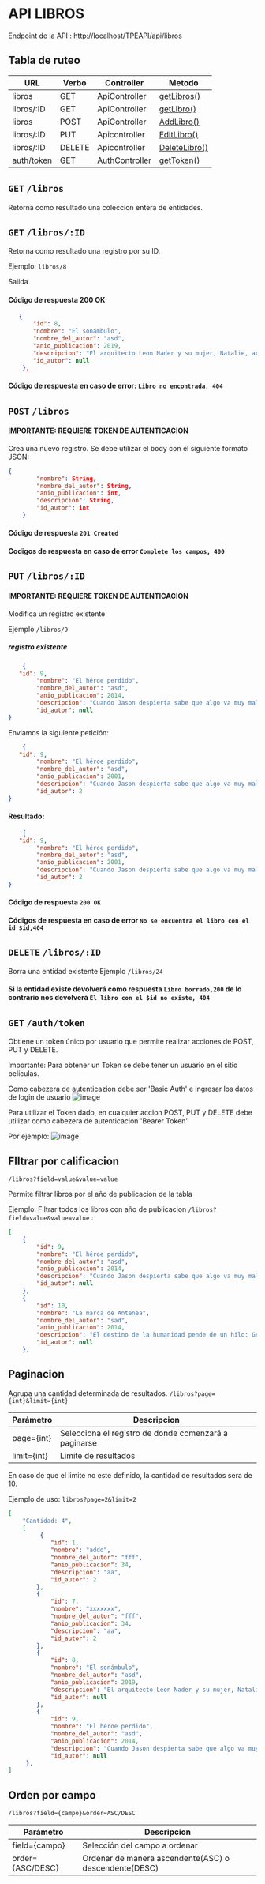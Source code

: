 # API LIBROS

Endpoint de la API : http://localhost/TPEAPI/api/libros

## Tabla de ruteo
| URL          | Verbo        | Controller    | Metodo      |
| -----------  | -----------  | ------------- | ---------   |
| libros    |  GET         | ApiController | [getLibros()](https://github.com/joelkiehr/tpe_web/blob/main/Controller/ApiController.php#L27) |
| libros/:ID|  GET         | ApiController | [getLibro()](https://github.com/joelkiehr/tpe_web/blob/main/Controller/ApiController.php#L103)  |
| libros    |  POST        | ApiController | [AddLibro()](https://github.com/joelkiehr/tpe_web/blob/main/Controller/ApiController.php#L117)  |
| libros/:ID    |  PUT         | Apicontroller | [EditLibro()](https://github.com/joelkiehr/tpe_web/blob/main/Controller/ApiController.php#L134) |
| libros/:ID    |  DELETE      | Apicontroller | [DeleteLibro()](https://github.com/joelkiehr/tpe_web/blob/main/Controller/ApiController.php#L157/)|
| auth/token    | GET          | AuthController  | [getToken()](https://github.com/joelkiehr/tpe_web/blob/main/Controller/AuthController.php#L34)|



## `GET` `/libros`
Retorna como resultado una coleccion entera de entidades.

## `GET` `/libros/:ID`

Retorna como resultado una registro por su ID. 

Ejemplo:
`libros/8`

Salida
#### Código de respuesta 200 OK
```json
   {
       "id": 8,
       "nombre": "El sonámbulo",
       "nombre_del_autor": "asd",
       "anio_publicacion": 2019,
       "descripcion": "El arquitecto Leon Nader y su mujer, Natalie, acaban de instalarse en un bonito piso. Una mañana, Natalie empieza a empaquetar sus cosas y abandona rápidamente la vivienda, con la cara amoratada y los brazos heridos. Leon sale en su búsqueda desconcertado y pronto se da cuenta de que Natalie ha desaparecido. Leon, quien padecía sonambulismo cuando era pequeño, había llegado a recibir tratamiento psiquiátrico debido a su comportamiento agresivo mientras dormía. Ahora piensa que la desaparición de su esposa puede estar relacionada con su antigua enfermedad. ¿Será él el único culpable? ¿Pudo hacerle algo a Natalie mientras dormía?",
       "id_autor": null
    },
```
#### Código de respuesta en caso de error: `Libro no encontrada, 404`

## `POST` `/libros`
#### IMPORTANTE: REQUIERE TOKEN DE AUTENTICACION

Crea una nuevo registro.
Se debe utilizar el body con el siguiente formato JSON:


```json
{
        "nombre": String,
        "nombre_del_autor": String,
        "anio_publicacion": int,
        "descripcion": String,
        "id_autor": int
    }
```
#### Código de respuesta `201 Created`
#### Codigos de respuesta en caso de error `Complete los campos, 400`

## `PUT` `/libros/:ID`
#### IMPORTANTE: REQUIERE TOKEN DE AUTENTICACION

Modifica un registro existente

Ejemplo `/libros/9`
##### registro existente

```json
    {
   "id": 9,
        "nombre": "El héroe perdido",
        "nombre_del_autor": "asd",
        "anio_publicacion": 2014,
        "descripcion": "Cuando Jason despierta sabe que algo va muy mal. Está en un autobúscamino de un campamento para chicos problemáticos. Y le acompañan Piper-una muchacha (bastante guapa, por cierto) que dice que es su novia- yel que parece ser su mejor amigo, Leo...Pero él no recuerda nada: ni quién es ni cómo ha llegado allí.Pocas horas después, los tres descubrirán no solo que son hijos dedioses del Olimpo sino que su destino es cumplir una profecía de locos:liberar a Hera, diosa de la furia, de las garras de un enemigo que llevamucho tiempo planeando su venganza...«Con toda la acción, el ingenio y el corazón habituales en Riordan.»Publisher's Weekly",
        "id_autor": null
}
```
Enviamos la siguiente petición:

```json
    {
   "id": 9,
        "nombre": "El héroe perdido",
        "nombre_del_autor": "asd",
        "anio_publicacion": 2001,
        "descripcion": "Cuando Jason despierta sabe que algo va muy mal. Está en un autobúscamino de un campamento para chicos problemáticos. Y le acompañan Piper-una muchacha (bastante guapa, por cierto) que dice que es su novia- yel que parece ser su mejor amigo, Leo...Pero él no recuerda nada: ni quién es ni cómo ha llegado allí.Pocas horas después, los tres descubrirán no solo que son hijos dedioses del Olimpo sino que su destino es cumplir una profecía de locos:liberar a Hera, diosa de la furia, de las garras de un enemigo que llevamucho tiempo planeando su venganza...«Con toda la acción, el ingenio y el corazón habituales en Riordan.»Publisher's Weekly",
        "id_autor": 2
}
```

#### Resultado:

```json
    {
   "id": 9,
        "nombre": "El héroe perdido",
        "nombre_del_autor": "asd",
        "anio_publicacion": 2001,
        "descripcion": "Cuando Jason despierta sabe que algo va muy mal. Está en un autobúscamino de un campamento para chicos problemáticos. Y le acompañan Piper-una muchacha (bastante guapa, por cierto) que dice que es su novia- yel que parece ser su mejor amigo, Leo...Pero él no recuerda nada: ni quién es ni cómo ha llegado allí.Pocas horas después, los tres descubrirán no solo que son hijos dedioses del Olimpo sino que su destino es cumplir una profecía de locos:liberar a Hera, diosa de la furia, de las garras de un enemigo que llevamucho tiempo planeando su venganza...«Con toda la acción, el ingenio y el corazón habituales en Riordan.»Publisher's Weekly",
        "id_autor": 2
}
```
#### Código de respuesta `200 OK`
#### Códigos de respuesta en caso de error `No se encuentra el libro con el id $id,404`


## `DELETE` `/libros/:ID`

Borra una entidad existente
Ejemplo `/libros/24` 
#### Si la entidad existe devolverá como respuesta `Libro borrado,200` de lo contrario nos devolverá `El libro con el $id no existe, 404`

## `GET` `/auth/token`

Obtiene un token único por usuario que permite realizar acciones de POST, PUT y DELETE.

Importante: Para obtener un Token se debe tener un usuario en el sitio peliculas.


Como cabezera de autenticazion debe ser 'Basic Auth' e ingresar los datos de login de usuario
![image](https://user-images.githubusercontent.com/51015162/201585879-01e5e0a2-add5-45ca-9fc9-5d657fd92025.png)

Para utilizar el Token dado, en cualquier accion POST, PUT y DELETE debe utilizar como cabezera de autenticacion 'Bearer Token'

Por ejemplo:
![image](https://user-images.githubusercontent.com/51015162/201586341-f0d02df1-efed-4726-8218-5fc4b4a3903c.png)



## FIltrar por calificacion 
`/libros?field=value&value=value`

Permite filtrar libros por el año de publicacion de la tabla

Ejemplo: Filtrar todos los libros con año de publicacion `/libros?field=value&value=value` :
```json
[
    {
        "id": 9,
        "nombre": "El héroe perdido",
        "nombre_del_autor": "asd",
        "anio_publicacion": 2014,
        "descripcion": "Cuando Jason despierta sabe que algo va muy mal. Está en un autobúscamino de un campamento para chicos problemáticos. Y le acompañan Piper-una muchacha (bastante guapa, por cierto) que dice que es su novia- yel que parece ser su mejor amigo, Leo...Pero él no recuerda nada: ni quién es ni cómo ha llegado allí.Pocas horas después, los tres descubrirán no solo que son hijos dedioses del Olimpo sino que su destino es cumplir una profecía de locos:liberar a Hera, diosa de la furia, de las garras de un enemigo que llevamucho tiempo planeando su venganza...«Con toda la acción, el ingenio y el corazón habituales en Riordan.»Publisher's Weekly",
        "id_autor": null
    },
    {
        "id": 10,
        "nombre": "La marca de Antenea",
        "nombre_del_autor": "sad",
        "anio_publicacion": 2014,
        "descripcion": "El destino de la humanidad pende de un hilo: Gea ha abierto de par enpar las Puertas de la Muerte para liberar a sus despiadados monstruos.Los únicos que pueden cerrarlas son Percy, Jason, Piper, Hazel, Frank,Leo y Annabeth, el equipo de semidioses griegos y romanos elegido poruna antigua profecía. Pero su misión es todavía más difícil de lo queparece: sospechan que para encontrar las puertas deberán cruzar elocéano, tienen solo seis días para conseguirlo y, por si fuera poco,acaba de estallar la guerra entre sus dos campamentos y ahora ellos sonun objetivo...¿Lograrán ganar esta carrera de obstáculos contrarreloj?",
        "id_autor": null
    },
```
## Paginacion

Agrupa una cantidad determinada de resultados.
`/libros?page={int}&limit={int}`

| Parámetro | Descripcion |
|-----------|-------------|
| page={int}|Selecciona el registro de donde comenzará a paginarse|
| limit={int}|Limite de resultados|

En caso de que el limite no este definido, la cantidad de resultados sera de 10.

Ejemplo de uso: `libros?page=2&limit=2`

```json
[
    "Cantidad: 4",
    [
         {
        	"id": 1,
        	"nombre": "addd",
        	"nombre_del_autor": "fff",
        	"anio_publicacion": 34,
        	"descripcion": "aa",
        	"id_autor": 2
    	},
    	{
        	"id": 7,
        	"nombre": "xxxxxxx",
        	"nombre_del_autor": "fff",
        	"anio_publicacion": 34,
        	"descripcion": "aa",
        	"id_autor": 2
    	},
    	{
        	"id": 8,
        	"nombre": "El sonámbulo",
        	"nombre_del_autor": "asd",
        	"anio_publicacion": 2019,
        	"descripcion": "El arquitecto Leon Nader y su mujer, Natalie, acaban de 		instalarse en un bonito piso. Una mañana, Natalie empieza a empaquetar sus 		cosas y abandona rápidamente la vivienda, con la cara amoratada y los brazos 		heridos. Leon sale en su búsqueda desconcertado y pronto se da cuenta de que 		Natalie ha desaparecido. Leon, quien padecía sonambulismo cuando era 		pequeño, había llegado a recibir tratamiento psiquiátrico debido a su 		comportamiento agresivo mientras dormía. Ahora piensa que la desaparición de 		su esposa puede estar relacionada con su antigua enfermedad. ¿Será él el 		único culpable? ¿Pudo hacerle algo a Natalie mientras dormía?",
        	"id_autor": null
    	},
    	{
        	"id": 9,
        	"nombre": "El héroe perdido",
        	"nombre_del_autor": "asd",
        	"anio_publicacion": 2014,
        	"descripcion": "Cuando Jason despierta sabe que algo va muy mal. Está en un 		autobúscamino de un campamento para chicos problemáticos. Y le acompañan 		Piper-una muchacha (bastante guapa, por cierto) que dice que es su novia- 		yel que parece ser su mejor amigo, Leo...Pero él no recuerda nada: ni quién 		es ni cómo ha llegado allí.Pocas horas después, los tres descubrirán no solo 		que son hijos dedioses del Olimpo sino que su destino es cumplir una 		profecía de locos:liberar a Hera, diosa de la furia, de las garras de un 		enemigo que llevamucho tiempo planeando su venganza...«Con toda la acción, 		el ingenio y el corazón habituales en Riordan.»Publisher's Weekly",
        	"id_autor": null
   	 },
]
```

## Orden por campo

`/libros?field={campo}&order=ASC/DESC`

| Parámetro | Descripcion |
|-----------|-------------|
| field={campo}|Selección del campo a ordenar|
| order={ASC/DESC} | Ordenar de manera ascendente(ASC) o descendente(DESC)|
